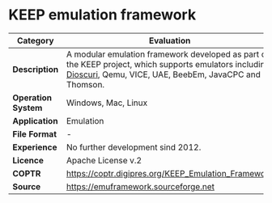 # KEEP emulation framework

| Category | Evaluation |
| --- | --- |
| **Description**  | A modular emulation framework developed as part of the KEEP project, which supports emulators including [Dioscuri](./dioscuri.md), Qemu, VICE, UAE, BeebEm, JavaCPC and Thomson. |
| **Operation System**  | Windows, Mac, Linux |
| **Application**  | Emulation |
| **File Format** | - |
| **Experience** | No further development sind 2012. |
| **Licence** | Apache License v.2 |
| **COPTR** | https://coptr.digipres.org/KEEP_Emulation_Framework |
| **Source** | https://emuframework.sourceforge.net |
